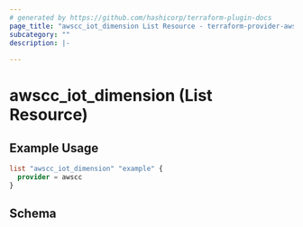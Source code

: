 ```yaml
---
# generated by https://github.com/hashicorp/terraform-plugin-docs
page_title: "awscc_iot_dimension List Resource - terraform-provider-awscc"
subcategory: ""
description: |-
  
---
```


# awscc_iot_dimension (List Resource)



## Example Usage

```terraform
list "awscc_iot_dimension" "example" {
  provider = awscc
}
```

<!-- schema generated by tfplugindocs -->
## Schema
